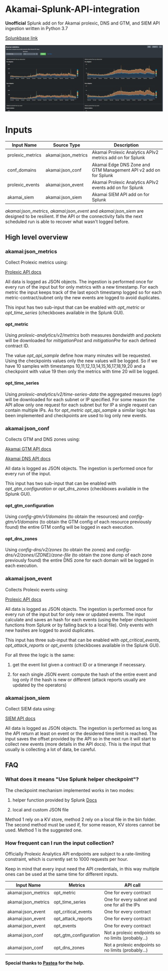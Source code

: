 # Akamai-Splunk-API-integration
**Unofficial** Splunk add on for Akamai prolexic, DNS and GTM, and SIEM API ingestion written in Python 3.7

[Splunkbase link](https://splunkbase.splunk.com/app/5660/#/overview)

![Dashboard example](https://github.com/garis/Akamai-Splunk-API-integration/blob/main/images/dashboard.png)

# Inputs
| Input Name | Source Type | Description |
|---|---|---|
| prolexic_metrics | akamai:json_metrics | Akamai Prolexic Analytics APIv2 metrics add on for Splunk |
| conf_domains | akamai:json_conf | Akamai Edge DNS Zone and GTM Management API v2 add on for Splunk |
| prolexic_events | akamai:json_event | Akamai Prolexic Analytics APIv2 events add on for Splunk |
| akamai_siem | akamai:json_siem | Akamai SIEM API add on for Splunk |

*akamai:json_metrics*, *akamai:json_event* and *akamai:json_siem* are designed to be resilient. If the API or the connectivity fails the next scheduled run is able to recover what wasn't logged before.

## High level overview

### akamai:json_metrics

Collect Prolexic metrics using:

[Prolexic API docs](https://developer.akamai.com/api/cloud_security/prolexic_analytics/v2.html)

All data is logged as JSON objects. The ingestion is performed once for every run of the input but for only metrics with a new timestamp.
For each metric the input keeps track of the last epoch timestamp logged  so for each metric-contract/subnet only the new events are logged to avoid duplicates.

This input has two sub-input that can be enabled with *opt_metric* or *opt_time_series* (checkboxes available in the Splunk GUI).

#### opt_metric

Using *prolexic-analytics/v2/metrics* both measures *bandwidth* and *packets* will be downloaded for *mitigationPost* and *mitigationPre* for each defined contract ID.

The value *opt_api_sample* define how many minutes will be requested. 
Using the checkpoints values only the new values will be logged. So if we have 10 samples with timestamps 10,11,12,13,14,15,16,17,18,19,20 and a checkpoint with value 19 then only the metrics with time 20 will be logged.

#### opt_time_series

Using *prolexic-analytics/v2/time-series-data* the aggregated mesures (*agr*) will be downloaded for each subnet or IP specified. For some reason the API allow only one request for each subnet but for IP a single request can contain multiple IPs.
As for *opt_metric* *opt_api_sample* a similar logic has been implemented and checkpoints are used to log only new events. 

### akamai:json_conf

Collects GTM and DNS zones using:

[Akamai GTM API docs](https://developer.akamai.com/api/web_performance/global_traffic_management/v1.html)

[Akamai DNS API docs](https://developer.akamai.com/api/cloud_security/edge_dns_zone_management/v2.html)

All data is logged as JSON objects. The ingestion is performed once for every run of the input.

This input has two sub-input that can be enabled with *opt_gtm_configuration* or *opt_dns_zones* (checkboxes available in the Splunk GUI).

#### opt_gtm_configuration

Using *config-gtm/v1/domains* (to obtain the resources) and *config-gtm/v1/domains* (to obtain the GTM config of each resource previously found) the entire GTM config will be logged in each execution.

#### opt_dns_zones

Using *config-dns/v2/zones* (to obtain the zones) and *config-dns/v2/zones/{ZONE}/zone-file* (to obtain the zone dump of each zone previously found) the entire DNS zone for each domain will be logged in each execution.

### akamai:json_event

Collects Prolexic events using:

[Prolexic API docs](https://developer.akamai.com/api/cloud_security/prolexic_analytics/v2.html)

All data is logged as JSON objects. The ingestion is performed once for every run of the input but for only new or updated events.
The input calculate and saves an hash for each events (using the helper checkpoint functions from Splunk or by falling back to a local file). Only events with new hashes are logged to avoid duplicates.

This input has three sub-input that can be enabled with *opt_critical_events*, *opt_attack_reports* or *opt_events* (checkboxes available in the Splunk GUI).

For all three the logic is the same:

1) get the event list given a contract ID or a timerange if necessary.

2) for each single JSON event: compute the hash of the entire event and log only if the hash is new or different (attack reports usually are updated by the operators)

### akamai:json_siem

Collect SIEM data using:

[SIEM API docs](https://developer.akamai.com/api/cloud_security/siem/v1.html)

All data is logged as JSON objects. The ingestion is performed as long as the API return at least on event or the desidered time limit is reached.
The input saves the offset provided by the API so in the next run it will start to collect new events (more details in the API docs).
This is the input that usually is collecting a lot of data, be careful.
 
## FAQ

### What does it means "Use Splunk helper checkpoint"?

The checkpoint mechanism implemented works in two modes:

1) helper function provided by Splunk [Docs](https://docs.splunk.com/Documentation/AddonBuilder/4.0.0/UserGuide/PythonHelperFunctions)

2) local and custom JSON file

Method 1 rely on a KV store, method 2 rely on a local file in the bin folder. The second method must be used if, for some reason, KV stores cannot be used.
Method 1 is the suggested one.

### How frequent can I run the input collection?

Officially Prolexic Analytics API endpoints are subject to a rate-limiting constraint, which is currently set to 1000 requests per hour.

Keep in mind that every input need the API credentials, in this way multiple ones can be used at the same time for different inputs.

| Input Name | Metrics | API call |
|---|---|---|
| akamai:json_metrics | opt_metric | One for every contract |
| akamai:json_metrics | opt_time_series | One for every subnet and one for all the IPs |
| akamai:json_event | opt_critical_events | One for every contract |
| akamai:json_event | opt_attack_reports | One for every contract |
| akamai:json_event | opt_events | One for every contract |
| akamai:json_conf | opt_gtm_configuration | Not a prolexic endpoints so no limits (probably...) |
| akamai:json_conf | opt_dns_zones | Not a prolexic endpoints so no limits (probably...) |

#### Special thanks to [Pastea](https://github.com/Pastea) for the help.
